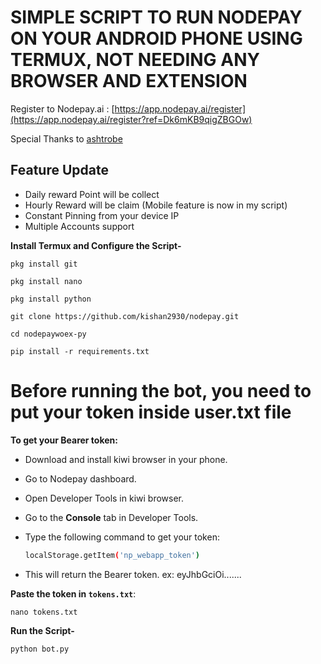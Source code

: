 # SIMPLE SCRIPT TO RUN NODEPAY ON YOUR ANDROID PHONE USING TERMUX, NOT NEEDING ANY BROWSER AND EXTENSION

Register to Nodepay.ai : [https://app.nodepay.ai/register](https://app.nodepay.ai/register?ref=Dk6mKB9qigZBGOw)

Special Thanks to [ashtrobe](https://github.com/ashtrobe)

## Feature Update

- Daily reward Point will be collect
- Hourly Reward will be claim (Mobile feature is now in my script)
- Constant Pinning from your device IP
- Multiple Accounts support

**Install Termux and Configure the Script-**

```
pkg install git
```

```
pkg install nano
```

```
pkg install python
```

```
git clone https://github.com/kishan2930/nodepay.git
```

```
cd nodepaywoex-py
```

```
pip install -r requirements.txt
```

# **Before running the bot, you need to put your token inside user.txt file**

**To get your Bearer token:**

- Download and install kiwi browser in your phone.
- Go to Nodepay dashboard.
- Open Developer Tools in kiwi browser.

- Go to the **Console** tab in Developer Tools.

- Type the following command to get your token:

  ```bash
  localStorage.getItem('np_webapp_token')
  ```

- This will return the Bearer token. ex: eyJhbGciOi.......

**Paste the token in `tokens.txt`**:

```
nano tokens.txt
```

**Run the Script-**

```
python bot.py
```
